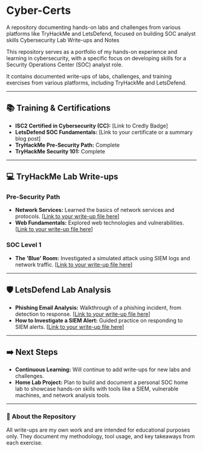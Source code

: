 # Cyber-Certs
A repository documenting hands-on labs and challenges from various platforms like TryHackMe and LetsDefend, focused on building SOC analyst skills
 Cybersecurity Lab Write-ups and Notes

This repository serves as a portfolio of my hands-on experience and learning in cybersecurity, with a specific focus on developing skills for a Security Operations Center (SOC) analyst role.

It contains documented write-ups of labs, challenges, and training exercises from various platforms, including TryHackMe and LetsDefend.

---

## 📚 Training & Certifications

*   **ISC2 Certified in Cybersecurity (CC):** [Link to Credly Badge]
*   **LetsDefend SOC Fundamentals:** [Link to your certificate or a summary blog post]
*   **TryHackMe Pre-Security Path:** Complete
*   **TryHackMe Security 101:** Complete

---

## 💻 TryHackMe Lab Write-ups

### Pre-Security Path
*   **Network Services:** Learned the basics of network services and protocols. [[Link to your write-up file here](tryhackme/pre-security/network-services.md)]
*   **Web Fundamentals:** Explored web technologies and vulnerabilities. [[Link to your write-up file here](tryhackme/pre-security/web-fundamentals.md)]

### SOC Level 1
*   **The 'Blue' Room:** Investigated a simulated attack using SIEM logs and network traffic. [[Link to your write-up file here](tryhackme/soc-level-1/blue-room-investigation.md)]

---

## 🛡️ LetsDefend Lab Analysis

*   **Phishing Email Analysis:** Walkthrough of a phishing incident, from detection to response. [[Link to your write-up file here](letsdefend/phishing-analysis.md)]
*   **How to Investigate a SIEM Alert:** Guided practice on responding to SIEM alerts. [[Link to your write-up file here](letsdefend/siem-alert-investigation.md)]

---

## ➡️ Next Steps

*   **Continuous Learning:** Will continue to add write-ups for new labs and challenges.
*   **Home Lab Project:** Plan to build and document a personal SOC home lab to showcase hands-on skills with tools like a SIEM, vulnerable machines, and network analysis tools.

---

### :closed_book: About the Repository

All write-ups are my own work and are intended for educational purposes only. They document my methodology, tool usage, and key takeaways from each exercise.
